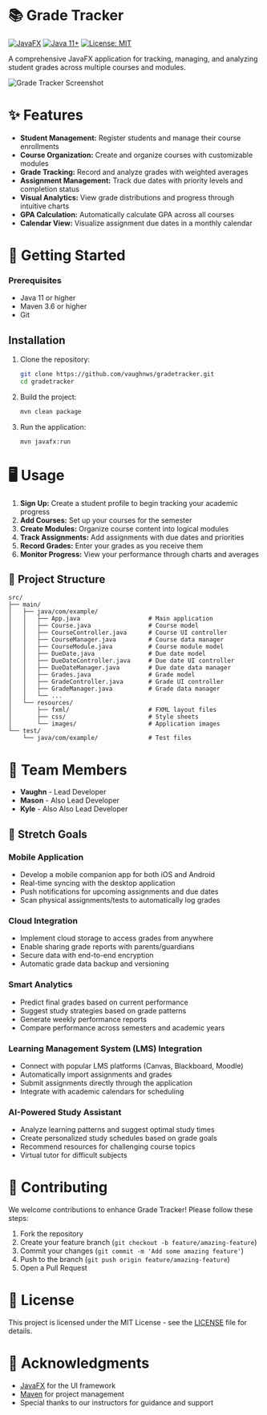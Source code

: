 # 📚 Grade Tracker

[![JavaFX](https://img.shields.io/badge/JavaFX-✓-brightgreen.svg)](https://openjfx.io/)
[![Java 11+](https://img.shields.io/badge/Java-11+-orange.svg)](https://www.oracle.com/java/technologies/javase-jdk11-downloads.html)
[![License: MIT](https://img.shields.io/badge/License-MIT-blue.svg)](https://opensource.org/licenses/MIT)

A comprehensive JavaFX application for tracking, managing, and analyzing student grades across multiple courses and modules.

![Grade Tracker Screenshot](https://ibb.co/Gv9Cr6r8)

# ✨ Features

- **Student Management:** Register students and manage their course enrollments
- **Course Organization:** Create and organize courses with customizable modules
- **Grade Tracking:** Record and analyze grades with weighted averages
- **Assignment Management:** Track due dates with priority levels and completion status
- **Visual Analytics:** View grade distributions and progress through intuitive charts
- **GPA Calculation:** Automatically calculate GPA across all courses
- **Calendar View:** Visualize assignment due dates in a monthly calendar

# 🚀 Getting Started

### Prerequisites

- Java 11 or higher
- Maven 3.6 or higher
- Git

## Installation

1. Clone the repository:
   ```bash
   git clone https://github.com/vaughnws/gradetracker.git
   cd gradetracker
   ```

2. Build the project:
   ```bash
   mvn clean package
   ```

3. Run the application:
   ```bash
   mvn javafx:run
   ```

# 🖥️ Usage

1. **Sign Up:** Create a student profile to begin tracking your academic progress
2. **Add Courses:** Set up your courses for the semester
3. **Create Modules:** Organize course content into logical modules
4. **Track Assignments:** Add assignments with due dates and priorities
5. **Record Grades:** Enter your grades as you receive them
6. **Monitor Progress:** View your performance through charts and averages

## 📂 Project Structure

```
src/
├── main/
│   ├── java/com/example/
│   │   ├── App.java                   # Main application
│   │   ├── Course.java                # Course model
│   │   ├── CourseController.java      # Course UI controller
│   │   ├── CourseManager.java         # Course data manager
│   │   ├── CourseModule.java          # Course module model
│   │   ├── DueDate.java               # Due date model
│   │   ├── DueDateController.java     # Due date UI controller
│   │   ├── DueDateManager.java        # Due date data manager
│   │   ├── Grades.java                # Grade model
│   │   ├── GradeController.java       # Grade UI controller
│   │   ├── GradeManager.java          # Grade data manager
│   │   └── ...
│   └── resources/
│       ├── fxml/                      # FXML layout files
│       ├── css/                       # Style sheets
│       └── images/                    # Application images
└── test/
    └── java/com/example/              # Test files
```

# 👥 Team Members

- **Vaughn** - Lead Developer
- **Mason** - Also Lead Developer
- **Kyle** - Also Also Lead Developer

## 🚀 Stretch Goals

### Mobile Application
- Develop a mobile companion app for both iOS and Android
- Real-time syncing with the desktop application
- Push notifications for upcoming assignments and due dates
- Scan physical assignments/tests to automatically log grades

### Cloud Integration
- Implement cloud storage to access grades from anywhere
- Enable sharing grade reports with parents/guardians
- Secure data with end-to-end encryption
- Automatic grade data backup and versioning

### Smart Analytics
- Predict final grades based on current performance
- Suggest study strategies based on grade patterns
- Generate weekly performance reports
- Compare performance across semesters and academic years

### Learning Management System (LMS) Integration
- Connect with popular LMS platforms (Canvas, Blackboard, Moodle)
- Automatically import assignments and grades
- Submit assignments directly through the application
- Integrate with academic calendars for scheduling

### AI-Powered Study Assistant
- Analyze learning patterns and suggest optimal study times
- Create personalized study schedules based on grade goals
- Recommend resources for challenging course topics
- Virtual tutor for difficult subjects

# 🔧 Contributing

We welcome contributions to enhance Grade Tracker! Please follow these steps:

1. Fork the repository
2. Create your feature branch (`git checkout -b feature/amazing-feature`)
3. Commit your changes (`git commit -m 'Add some amazing feature'`)
4. Push to the branch (`git push origin feature/amazing-feature`)
5. Open a Pull Request

# 📝 License

This project is licensed under the MIT License - see the [LICENSE](LICENSE) file for details.

# 🙏 Acknowledgments

- [JavaFX](https://openjfx.io/) for the UI framework
- [Maven](https://maven.apache.org/) for project management
- Special thanks to our instructors for guidance and support

